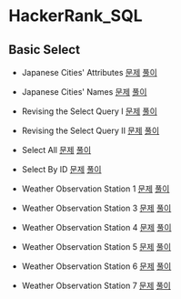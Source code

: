 # HackerRank_SQL
## Basic Select
- Japanese Cities' Attributes
[문제](https://www.hackerrank.com/challenges/japanese-cities-attributes/problem?isFullScreen=true)
[풀이](https://github.com/Ju0s/HackerRank_SQL/blob/main/Japanese%20Cities'%20Attributes.sql)

- Japanese Cities' Names
[문제](https://www.hackerrank.com/challenges/japanese-cities-name/problem?isFullScreen=true)
[풀이](https://github.com/Ju0s/HackerRank_SQL/blob/main/Japanese%20Cities'%20Names.sql)

- Revising the Select Query I
[문제](https://www.hackerrank.com/challenges/revising-the-select-query/problem?isFullScreen=true)
[풀이](https://github.com/Ju0s/HackerRank_SQL/blob/main/Revising%20the%20Select%20Query%20I.sql)

- Revising the Select Query II
[문제](https://www.hackerrank.com/challenges/revising-the-select-query-2/problem?isFullScreen=true)
[풀이](https://github.com/Ju0s/HackerRank_SQL/blob/main/Revising%20the%20Select%20Query%20II.sql)

- Select All
[문제](https://www.hackerrank.com/challenges/select-all-sql/problem?isFullScreen=true)
[풀이](https://github.com/Ju0s/HackerRank_SQL/blob/main/Select%20All.sql)

- Select By ID
[문제](https://www.hackerrank.com/challenges/select-by-id/problem?isFullScreen=true)
[풀이](https://github.com/Ju0s/HackerRank_SQL/blob/main/Select%20By%20ID.sql)

- Weather Observation Station 1
[문제](https://www.hackerrank.com/challenges/weather-observation-station-1/problem?isFullScreen=true)
[풀이](https://github.com/Ju0s/HackerRank_SQL/blob/main/Weather%20Observation%20Station%201.sql)

- Weather Observation Station 3
[문제](https://www.hackerrank.com/challenges/weather-observation-station-3/problem?isFullScreen=true)
[풀이](https://github.com/Ju0s/HackerRank_SQL/blob/main/Weather%20Observation%20Station%203.sql)

- Weather Observation Station 4
[문제](https://www.hackerrank.com/challenges/weather-observation-station-4/problem?isFullScreen=true)
[풀이](https://github.com/Ju0s/HackerRank_SQL/blob/main/Weather%20Observation%20Station%204.sql)

- Weather Observation Station 5
[문제](https://www.hackerrank.com/challenges/weather-observation-station-5/problem?isFullScreen=true)
[풀이](https://github.com/Ju0s/HackerRank_SQL/blob/main/Weather%20Observation%20Station%205.sql)

- Weather Observation Station 6
[문제](https://www.hackerrank.com/challenges/weather-observation-station-6/problem?isFullScreen=true)
[풀이](https://github.com/Ju0s/HackerRank_SQL/blob/main/Weather%20Observation%20Station%206.sql)

- Weather Observation Station 7
[문제](https://www.hackerrank.com/challenges/weather-observation-station-7/problem?isFullScreen=true)
[풀이](https://github.com/Ju0s/HackerRank_SQL/blob/main/Weather%20Observation%20Station%207.sql)
